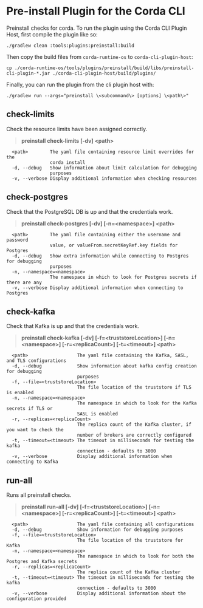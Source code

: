 
# Pre-install Plugin for the Corda CLI

Preinstall checks for corda. To run the plugin using the Corda CLI Plugin Host, first compile the plugin like so:

	./gradlew clean :tools:plugins:preinstall:build

Then copy the build files from `corda-runtime-os` to `corda-cli-plugin-host`:

	cp ./corda-runtime-os/tools/plugins/preinstall/build/libs/preinstall-cli-plugin-*.jar ./corda-cli-plugin-host/build/plugins/ 

Finally, you can run the plugin from the cli plugin host with:

	./gradlew run --args="preinstall \<subcommand\> [options] \<path\>"

## check-limits
Check the resource limits have been assigned correctly.
> **preinstall check-limits [-dv] \<path\>**

      <path>        The yaml file containing resource limit overrides for the
                    corda install
	  -d, --debug   Show information about limit calculation for debugging
                    purposes
	  -v, --verbose Display additional information when checking resources

## check-postgres
Check that the PostgreSQL DB is up and that the credentials work.
> **preinstall check-postgres [-dv] [-n=\<namespace\>] \<path\>**

      <path>        The yaml file containing either the username and password
                    value, or valueFrom.secretKeyRef.key fields for Postgres
	  -d, --debug   Show extra information while connecting to Postgres for debugging
                    purposes
	  -n, --namespace=<namespace>
                    The namespace in which to look for Postgres secrets if there are any
	  -v, --verbose Display additional information when connecting to Postgres

## check-kafka
Check that Kafka is up and that the credentials work.

>**preinstall check-kafka [-dv] [-f=\<truststoreLocation\>]
[-n=\<namespace\>] [-r=\<replicaCount\>]
[-t=\<timeout\>] \<path\>**

      <path>                  The yaml file containing the Kafka, SASL, and TLS configurations
	  -d, --debug             Show information about kafka config creation for debugging 
                              purposes
	  -f, --file=<truststoreLocation>
                              The file location of the truststore if TLS is enabled
	  -n, --namespace=<namespace>
                              The namespace in which to look for the Kafka secrets if TLS or 
                              SASL is enabled
	  -r, --replicas=<replicaCount>
                              The replica count of the Kafka cluster, if you want to check the 
                              number of brokers are correctly configured
	  -t, --timeout=<timeout> The timeout in milliseconds for testing the kafka
                              connection - defaults to 3000
	  -v, --verbose           Display additional information when connecting to Kafka

## run-all
Runs all preinstall checks.
> **preinstall run-all [-dv] [-f=\<truststoreLocation\>]
[-n=\<namespace\>] [-r=\<replicaCount\>]
[-t=\<timeout\>] \<path\>**

      <path>                  The yaml file containing all configurations
	  -d, --debug             Show information for debugging purposes
	  -f, --file=<truststoreLocation>
                              The file location of the truststore for Kafka
	  -n, --namespace=<namespace>
                              The namespace in which to look for both the Postgres and Kafka secrets
	  -r, --replicas=<replicaCount>
                              The replica count of the Kafka cluster
	  -t, --timeout=<timeout> The timeout in milliseconds for testing the kafka
                              connection - defaults to 3000
	  -v, --verbose           Display additional information about the configuration provided
